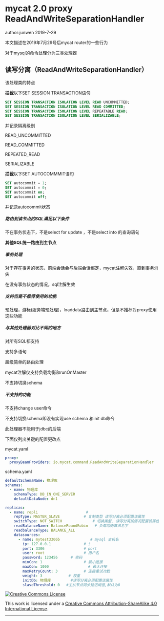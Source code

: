 # mycat 2.0 proxy ReadAndWriteSeparationHandler

author:junwen 2019-7-29

本文描述在2019年7月29号后mycat router的一些行为

对于mysql的命令处理分为三类处理器

## 读写分离（ReadAndWriteSeparationHandler）

该处理类的特点

**拦截**以下SET SESSION TRANSACTION语句

```sql
SET SESSION TRANSACTION ISOLATION LEVEL READ UNCOMMITTED;
SET SESSION TRANSACTION ISOLATION LEVEL READ COMMITTED;
SET SESSION TRANSACTION ISOLATION LEVEL REPEATABLE READ;
SET SESSION TRANSACTION ISOLATION LEVEL SERIALIZABLE;
```

并记录隔离级别

READ_UNCOMMITTED

READ_COMMITTED

REPEATED_READ

SERIALIZABLE



**拦截**以下SET AUTOCOMMMIT语句

```sql
SET autocommit = 1;
SET autocommit = 0;
SET autocommit on;
SET autocommit off;
```

并记录autocommit状态





##### 路由到读节点的SQL满足以下条件

不在事务状态下，不是select for update ，不是select into 的查询语句

**其他SQL统一路由到主节点**



##### 事务处理

对于存在事务的状态，前端会话会与后端会话绑定，mycat注解失效，直到事务消失

在没有事务状态的情况，sql注解生效



##### 支持但是不推荐使用的功能

预处理，游标(服务端预处理)，loaddata路由到主节点，但是不推荐对proxy使用这些功能



##### 与其他处理器对比不同的地方

对所有SQL都支持

支持多语句

超级简单的路由处理

mycat注解仅支持负载均衡和runOnMaster

不支持切换schema



##### 不支持的功能

不支持change user命令

不支持切换schema即没有实现use schema 和init db命令

此处理器不能用于jdbc的后端



下面仅列出关键的配置更改点

mycat.yaml

```yaml
proxy:
  proxyBeanProviders: io.mycat.command.ReadAndWriteSeparationHandler
```

  schema.yaml

```yaml
defaultSchemaName: 物理库
schemas:
  - name: 物理库
    schemaType: DB_IN_ONE_SERVER
    defaultDataNode: dn1
```



```yaml
replicas:
  - name: repli                      # 
    repType: MASTER_SLAVE           # 复制类型 读写分离必须配置该属性
    switchType: NOT_SWITCH              # 切换类型, 读写分离按情况配置该属性
    readBalanceName: BalanceRoundRobin   # 负载均衡算法名字
    readbalanceType: BALANCE_ALL 
    datasources:
      - name: mytest3306b              # mysql 主机名
        ip: 127.0.0.1               # i
        port: 3306                  # port
        user: root                  # 用户名
        password: 123456      # 密码
        minCon: 1                   # 最小连接
        maxCon: 1000                  # 最大连接
        maxRetryCount: 3            # 连接重试次数
        weight: 3            # 权重
        initDb: 物理库			#读写分离必须配置该属性
        slaveThreshold: 0   #主从节点同步延迟阈值,默认为0
```

[![Creative Commons License](https://i.creativecommons.org/l/by-sa/4.0/88x31.png)](http://creativecommons.org/licenses/by-sa/4.0/)

This work is licensed under a [Creative Commons Attribution-ShareAlike 4.0 International License](http://creativecommons.org/licenses/by-sa/4.0/).

------

